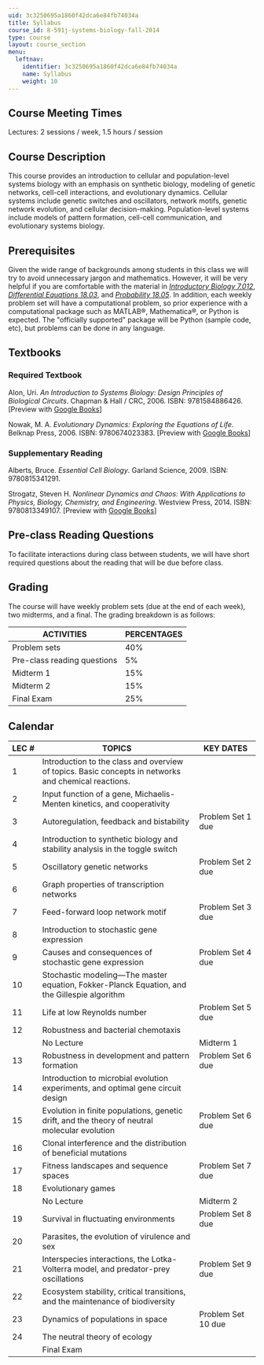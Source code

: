 ```yaml
---
uid: 3c3250695a1860f42dca6e84fb74034a
title: Syllabus
course_id: 8-591j-systems-biology-fall-2014
type: course
layout: course_section
menu:
  leftnav:
    identifier: 3c3250695a1860f42dca6e84fb74034a
    name: Syllabus
    weight: 10
---
```


Course Meeting Times
--------------------

Lectures: 2 sessions / week, 1.5 hours / session

Course Description
------------------

This course provides an introduction to cellular and population-level systems biology with an emphasis on synthetic biology, modeling of genetic networks, cell-cell interactions, and evolutionary dynamics. Cellular systems include genetic switches and oscillators, network motifs, genetic network evolution, and cellular decision-making. Population-level systems include models of pattern formation, cell-cell communication, and evolutionary systems biology.

Prerequisites
-------------

Given the wide range of backgrounds among students in this class we will try to avoid unnecessary jargon and mathematics. However, it will be very helpful if you are comfortable with the material in [_Introductory Biology 7.012_](/courses/7-012-introduction-to-biology-fall-2004), [_Differential Equations 18.03_](/courses/18-03-differential-equations-spring-2010), and [_Probability 18.05_](/courses/18-05-introduction-to-probability-and-statistics-spring-2014). In addition, each weekly problem set will have a computational problem, so prior experience with a computational package such as MATLAB®, Mathematica®, or Python is expected. The "officially supported" package will be Python (sample code, etc), but problems can be done in any language.

Textbooks
---------

### Required Textbook

Alon, Uri. _An Introduction to Systems Biology: Design Principles of Biological Circuits_. Chapman & Hall / CRC, 2006. ISBN: 9781584886426. \[Preview with [Google Books](http://books.google.com/books?id=tcxCkIxzCO4C&pg=PAfrontcover)\]

Nowak, M. A. _Evolutionary Dynamics: Exploring the Equations of Life_. Belknap Press, 2006. ISBN: 9780674023383. \[Preview with [Google Books](http://books.google.com/books?id=YXrIRDuAbE0C&pg=PAfrontcover#v=onepage)\]

### Supplementary Reading

Alberts, Bruce. _Essential Cell Biology_. Garland Science, 2009. ISBN: 9780815341291.

Strogatz, Steven H. _Nonlinear Dynamics and Chaos: With Applications to Physics, Biology, Chemistry, and Engineering_. Westview Press, 2014. ISBN: 9780813349107. \[Preview with [Google Books](http://books.google.com/books?id=jeFVDgAAQBAJ&pg=PAfrontcover)\]

Pre-class Reading Questions
---------------------------

To facilitate interactions during class between students, we will have short required questions about the reading that will be due before class.

Grading
-------

The course will have weekly problem sets (due at the end of each week), two midterms, and a final. The grading breakdown is as follows:

| ACTIVITIES | PERCENTAGES |
| --- | --- |
| Problem sets | 40% |
| Pre-class reading questions | 5% |
| Midterm 1 | 15% |
| Midterm 2 | 15% |
| Final Exam | 25% 

Calendar
--------

| LEC # | TOPICS | KEY DATES |
| --- | --- | --- |
| 1 | Introduction to the class and overview of topics. Basic concepts in networks and chemical reactions. | &nbsp; |
| 2 | Input function of a gene, Michaelis-Menten kinetics, and cooperativity | &nbsp; |
| 3 | Autoregulation, feedback and bistability | Problem Set 1 due |
| 4 | Introduction to synthetic biology and stability analysis in the toggle switch | &nbsp; |
| 5 | Oscillatory genetic networks | Problem Set 2 due |
| 6 | Graph properties of transcription networks | &nbsp; |
| 7 | Feed-forward loop network motif | Problem Set 3 due |
| 8 | Introduction to stochastic gene expression | &nbsp; |
| 9 | Causes and consequences of stochastic gene expression | Problem Set 4 due |
| 10 | Stochastic modeling—The master equation, Fokker-Planck Equation, and the Gillespie algorithm | &nbsp; |
| 11 | Life at low Reynolds number | Problem Set 5 due |
| 12 | Robustness and bacterial chemotaxis | &nbsp; |
| &nbsp; | No Lecture | Midterm 1 |
| 13 | Robustness in development and pattern formation | Problem Set 6 due |
| 14 | Introduction to microbial evolution experiments, and optimal gene circuit design | &nbsp; |
| 15 | Evolution in finite populations, genetic drift, and the theory of neutral molecular evolution | Problem Set 6 due |
| 16 | Clonal interference and the distribution of beneficial mutations | &nbsp; |
| 17 | Fitness landscapes and sequence spaces | Problem Set 7 due |
| 18 | Evolutionary games | &nbsp; |
| &nbsp; | No Lecture | Midterm 2 |
| 19 | Survival in fluctuating environments | Problem Set 8 due |
| 20 | Parasites, the evolution of virulence and sex | &nbsp; |
| 21 | Interspecies interactions, the Lotka-Volterra model, and predator-prey oscillations | Problem Set 9 due |
| 22 | Ecosystem stability, critical transitions, and the maintenance of biodiversity | &nbsp; |
| 23 | Dynamics of populations in space | Problem Set 10 due |
| 24 | The neutral theory of ecology | &nbsp; |
| &nbsp; | Final Exam